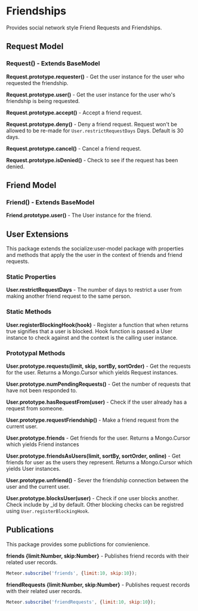 # Friendships #

Provides social network style Friend Requests and Friendships.


## Request Model ##

### Request() - Extends BaseModel ###

**Request.prototype.requester()** - Get the user instance for the user who requested the friendship.

**Request.prototype.user()** - Get the user instance for the user who's friendship is being requested.

**Request.prototype.accept()** - Accept a friend request.

**Request.prototype.deny()** - Deny a friend request. Request won't be allowed to be re-made for `User.restrictRequestDays` Days. Default is 30 days.

**Request.prototype.cancel()** - Cancel a friend request.

**Request.prototype.isDenied()** - Check to see if the request has been denied.


## Friend Model ##

### Friend() - Extends BaseModel ###

**Friend.prototype.user()** - The User instance for the friend.

## User Extensions ##
This package extends the socialize:user-model package with properties and methods that apply the the user in the context of friends and friend requests.

### Static Properties ###

**User.restrictRequestDays** - The number of days to restrict a user from making another friend request to the same person.

### Static Methods ###

**User.registerBlockingHook(hook)** - Register a function that when returns true signifies that a user is blocked. Hook function is passed a User instance to check against and the context is the calling user instance.

### Prototypal Methods ###

**User.prototype.requests(limit, skip, sortBy, sortOrder)** - Get the requests for the user. Returns a Mongo.Cursor which yields Request instances.

**User.prototype.numPendingRequests()** - Get the number of requests that have not been responded to.

**User.prototype.hasRequestFrom(user)** - Check if the user already has a request from someone.

**User.prototype.requestFriendship()** - Make a friend request from the current user.


**User.prototype.friends** - Get friends for the user. Returns a Mongo.Cursor which yields Friend instances

**User.prototype.friendsAsUsers(limit, sortBy, sortOrder, online)** - Get friends for user as the users they represent. Returns a Mongo.Cursor which yields User instances.

**User.prototype.unfriend()** - Sever the friendship connection between the user and the current user.

**User.prototype.blocksUser(user)** - Check if one user blocks another. Check include by _id by default. Other blocking checks can be registred using `User.registerBlockingHook`.

## Publications ##

This package provides some publictions for convienience.

**friends  {limit:Number, skip:Number}** - Publishes friend records with their related user records.

```javascript
Meteor.subscribe('friends', {limit:10, skip:10});
```

**friendRequests  {limit:Number, skip:Number}** - Publishes request records with their related user records.

```javascript
Meteor.subscribe('friendRequests', {limit:10, skip:10});
```